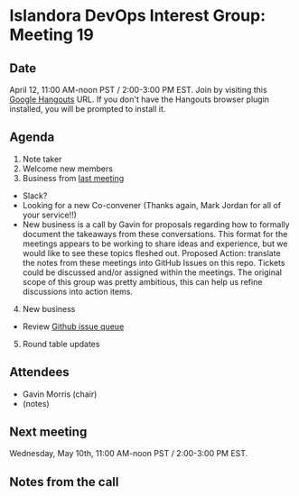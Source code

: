 # Islandora DevOps Interest Group: Meeting 19

## Date

April 12, 11:00 AM-noon PST / 2:00-3:00 PM EST. Join by visiting this [Google Hangouts](https://plus.google.com/hangouts/_/commonmediainc.com/islandor-devops?hceid=Z2F2aW4ubW9ycmlzQGNvbW1vbm1lZGlhaW5jLmNvbQ.c8sk87gmdvdaj7q00l6ocq0fjg&authuser=0) URL. If you don't have the Hangouts browser plugin installed, you will be prompted to install it.

## Agenda

1. Note taker
2. Welcome new members
3. Business from [last meeting](https://github.com/islandora-interest-groups/Islandora-DevOps-Interest-Group/blob/master/meetings/18.md)
  * Slack?
  * Looking for a new Co-convener (Thanks again, Mark Jordan for all of your service!!)
  * New business is a call by Gavin for proposals regarding how to formally document the takeaways from these conversations. This format for the meetings appears to be working to share ideas and experience, but we would like to see these topics fleshed out. Proposed Action: translate the notes from these meetings into GitHub Issues on this repo. Tickets could be discussed and/or assigned within the meetings. The original scope of this group was pretty ambitious, this can help us refine discussions into action items.
4. New business
  * Review [Github issue queue](https://github.com/islandora-interest-groups/Islandora-DevOps-Interest-Group/issues)
5. Round table updates

## Attendees

* Gavin Morris (chair)
* (notes)

## Next meeting

Wednesday, May 10th, 11:00 AM-noon PST / 2:00-3:00 PM EST.

## Notes from the call
